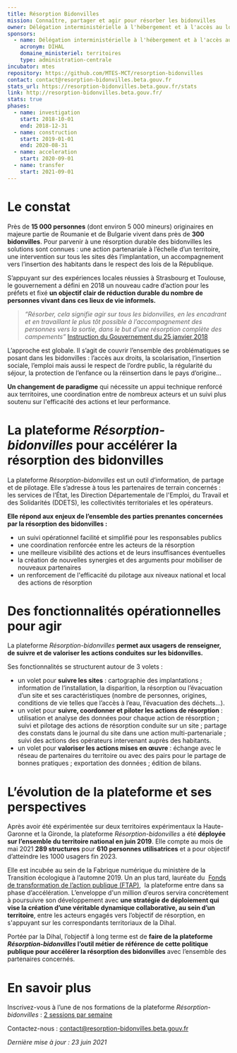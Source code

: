 ```yaml
---
title: Résorption Bidonvilles
mission: Connaître, partager et agir pour résorber les bidonvilles
owner: Délégation interministérielle à l'hébergement et à l'accès au logement (DIHAL)
sponsors:
  - name: Délégation interministérielle à l'hébergement et à l'accès au logement
    acronym: DIHAL
    domaine_ministeriel: territoires
    type: administration-centrale
incubator: mtes
repository: https://github.com/MTES-MCT/resorption-bidonvilles
contact: contact@resorption-bidonvilles.beta.gouv.fr
stats_url: https://resorption-bidonvilles.beta.gouv.fr/stats
link: http://resorption-bidonvilles.beta.gouv.fr/
stats: true
phases:
  - name: investigation
    start: 2018-10-01
    end: 2018-12-31
  - name: construction
    start: 2019-01-01
    end: 2020-08-31
  - name: acceleration
    start: 2020-09-01
  - name: transfer
    start: 2021-09-01  
---
```

# **Le constat**

Près de **15 000 personnes** (dont environ 5 000 mineurs) originaires en majeure partie de Roumanie et de Bulgarie vivent dans près de **300 bidonvilles**. Pour parvenir à une résorption durable des bidonvilles les solutions sont connues : une action partenariale à l’échelle d’un territoire, une intervention sur tous les sites dès l’implantation, un accompagnement vers l’insertion des habitants dans le respect des lois de la République.

S’appuyant sur des expériences locales réussies à Strasbourg et Toulouse, le gouvernement a défini en 2018 un nouveau cadre d’action pour les préfets et fixé **un objectif clair de réduction durable du nombre de personnes vivant dans ces lieux de vie informels.** 

> *“Résorber, cela signifie agir sur tous les bidonvilles, en les encadrant et en travaillant le plus tôt possible à l’accompagnement des personnes vers la sortie, dans le but d’une résorption complète des campements”* [Instruction du Gouvernement du 25 janvier 2018](https://www.gouvernement.fr/sites/default/files/contenu/piece-jointe/2018/06/circulaire_du_25_janvier_2018.pdf)

L’approche est globale. Il s’agit de couvrir l’ensemble des problématiques se posant dans les bidonvilles : l’accès aux droits, la scolarisation, l’insertion sociale, l’emploi mais aussi le respect de l’ordre public, la régularité du séjour, la protection de l’enfance ou la réinsertion dans le pays d’origine…

**Un changement de paradigme** qui nécessite un appui technique renforcé aux territoires, une coordination entre de nombreux acteurs et un suivi plus soutenu sur l'efficacité des actions et leur performance. 

# La plateforme *Résorption-bidonvilles* pour accélérer la résorption des bidonvilles

La plateforme *Résorption-bidonvilles* est un outil d’information, de partage et de pilotage. Elle s’adresse à tous les partenaires de terrain concernés : les services de l’État, les Direction Départementale de l'Emploi, du Travail et des Solidarités (DDETS), les collectivités territoriales et les opérateurs. 

**Elle répond aux enjeux de l’ensemble des parties prenantes concernées par la résorption des bidonvilles :**

* un suivi opérationnel facilité et simplifié pour les responsables publics
* une coordination renforcée entre les acteurs de la résorption
* une meilleure visibilité des actions et de leurs insuffisances éventuelles
* la création de nouvelles synergies et des arguments pour mobiliser de nouveaux partenaires
* un renforcement de l'efficacité du pilotage aux niveaux national et local des actions de résorption

# Des fonctionnalités opérationnelles pour agir

La plateforme *Résorption-bidonvilles* **permet aux usagers de renseigner, de suivre et de valoriser les actions conduites sur les bidonvilles.** 

Ses fonctionnalités se structurent autour de 3 volets :

* un volet pour **suivre les sites** : cartographie des implantations ; information de l’installation, la disparition, la résorption ou l’évacuation d’un site et ses caractéristiques (nombre de personnes, origines, conditions de vie telles que l’accès à l’eau, l’évacuation des déchets…). 
* un volet pour **suivre, coordonner et piloter les actions de résorption** : utilisation et analyse des données pour chaque action de résorption ; suivi et pilotage des actions de résorption conduite sur un site ; partage des constats dans le journal du site dans une action multi-partenariale ; suivi des actions des opérateurs intervenant auprès des habitants.
* un volet pour **valoriser les actions mises en œuvre** : échange avec le réseau de partenaires du territoire ou avec des pairs pour le partage de bonnes pratiques ; exportation des données ; édition de bilans.

# L’évolution de la plateforme et ses perspectives

Après avoir été expérimentée sur deux territoires expérimentaux la Haute-Garonne et la Gironde, la plateforme *Résorption-bidonvilles* a été **déployée sur l’ensemble du territoire national en juin 2019**. Elle compte au mois de mai 2021 **289 structures** pour **610 personnes utilisatrices** et a pour objectif d’atteindre les 1000 usagers fin 2023.

Elle est incubée au sein de la Fabrique numérique du ministère de la Transition écologique à l’automne 2019. Un an plus tard, lauréate du  [Fonds de transformation de l’action publique (FTAP)](https://www.gouvernement.fr/la-plateforme-resorption-bidonvilles-laureate-du-fonds-de-transformation-de-l-action-publique-2020),  la plateforme entre dans sa phase d’accélération. L’enveloppe d'un million d’euros servira concrètement à poursuivre son développement avec **une stratégie de déploiement qui vise la création d’une véritable dynamique collaborative, au sein d’un territoire**, entre les acteurs engagés vers l’objectif de résorption, en s'appuyant sur les correspondants territoriaux de la Dihal. 

Portée par la Dihal, l’objectif à long terme est de **faire de la plateforme *Résorption-bidonvilles* l’outil métier de référence de cette politique publique pour accélérer la résorption des bidonvilles** avec l’ensemble des partenaires concernés.

# En savoir plus

Inscrivez-vous à l’une de nos formations de la plateforme *Résorption-bidonvilles* : [2 sessions par semaine](https://app.evalandgo.com/s/index.php?a=JTk2cCU5N2slOUElQjA=&id=JTk4ayU5QW4lOTYlQUY=)

Contactez-nous : [contact@resorption-bidonvilles.beta.gouv.fr](mailto:contact@resorption-bidonvilles.beta.gouv.fr) 



*Dernière mise à jour : 23 juin 2021*
